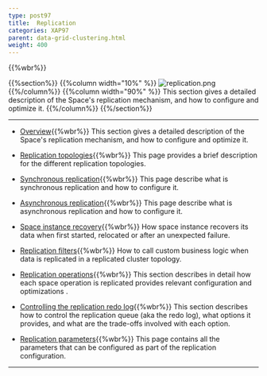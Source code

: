 ```yaml
---
type: post97
title:  Replication
categories: XAP97
parent: data-grid-clustering.html
weight: 400
---
```


{{%wbr%}}

{{%section%}}
{{%column width="10%" %}}
![replication.png](/attachment_files/subject/replication.png)
{{%/column%}}
{{%column width="90%" %}}
This section gives a detailed description of the Space's replication mechanism, and how to configure and optimize it.
{{%/column%}}
{{%/section%}}



<hr/>


- [Overview](./replication-overview.html){{%wbr%}}
This section gives a detailed description of the Space's replication mechanism, and how to configure and optimize it.

- [Replication topologies](./replication-topologies.html){{%wbr%}}
This page provides a brief description for the different replication topologies.

- [Synchronous replication](./synchronous-replication.html){{%wbr%}}
This page describe what is synchronous replication and how to configure it.

- [Asynchronous replication](./asynchronous-replication.html){{%wbr%}}
This page describe what is asynchronous replication and how to configure it.

- [Space instance recovery](./space-instance-recovery.html){{%wbr%}}
How space instance recovers its data when first started, relocated or after an unexpected failure.

- [Replication filters](./cluster-replication-filters.html){{%wbr%}}
How to call custom business logic when data is replicated in a replicated cluster topology.

- [Replication operations](./replication-operations.html){{%wbr%}}
This section describes in detail how each space operation is replicated provides relevant configuration and optimizations .

- [Controlling the replication redo log](./controlling-the-replication-redo-log.html){{%wbr%}}
This section describes how to control the replication queue (aka the redo log), what options it provides, and what are the trade-offs involved with each option.


- [Replication parameters](./replication-parameters.html){{%wbr%}}
This page contains all the parameters that can be configured as part of the replication configuration.









<hr/>









